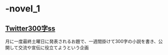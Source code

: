 # -novel_1

## [Twitter300字ss](https://privatter.net/p/310549)
月に一度最終土曜日に発表されるお題で、一週間掛けて300字の小説を書き、公開して交流や宣伝に役立てようという企画  
